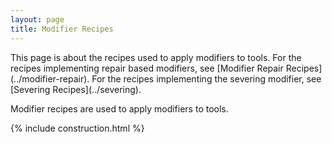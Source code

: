 ```yaml
---
layout: page
title: Modifier Recipes
---
```

<div class="hatnote" markdown=1>
This page is about the recipes used to apply modifiers to tools. For the recipes implementing repair based modifiers, see [Modifier Repair Recipes](../modifier-repair). For the recipes implementing the severing modifier, see [Severing Recipes](../severing).
</div>

Modifier recipes are used to apply modifiers to tools.

{% include construction.html %}